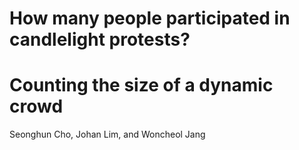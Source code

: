 # How many people participated in candlelight protests?
# Counting the size of a dynamic crowd
Seonghun Cho, Johan Lim, and Woncheol Jang

